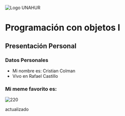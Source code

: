 ![Logo UNAHUR](./UNAHUR.png)

# Programación con objetos I
## Presentación Personal

### Datos Personales
- Mi nombre es: Cristian Colman
- Vivo en Rafael Castillo

### Mi meme favorito es:
![220](https://github.com/user-attachments/assets/ecbe4572-2647-46cd-b097-d8cb18fecef7)

actualizado
